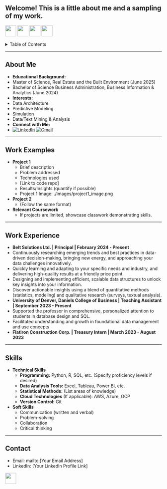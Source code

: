 <a name="readme-top"></a>

## Welcome! This is a little about me and a sampling of my work.

[<img src="https://user-images.githubusercontent.com/91146906/162140860-bfb69654-5603-49bd-a7a1-a836ab1c772c.svg" height="35"/>](#about-me)
[<img src="https://user-images.githubusercontent.com/91146906/152290724-72946642-3e58-4ba3-b5b8-b687628526b1.svg" height="35"/>](#work-examples)
[<img src="https://user-images.githubusercontent.com/91146906/162140921-207cd392-cfe5-40e6-a84e-0a16e19e405a.svg" height="35"/>](#work-experience)
[<img src="https://user-images.githubusercontent.com/91146906/162140965-cf707805-9abd-43f7-8314-4f96794c44dc.svg" height="35"/>](#skills)

<details>
<summary>Table of Contents</summary>
<ol>
<li><a href="#about-me">About Me</a></li>
<li><a href="#work-examples">Work Examples</a></li>
<li><a href="#work-experience">Work Experience</a></li>
<li><a href="#skills">Skills</a></li>
<li><a href="#contact">Contact</a></li>
</ol>
</details>

<a name="about-me"></a>
<hr>

## About Me

* **Educational Background:**
* Master of Science, Real Estate and the Built Environment (June 2025)
* Bachelor of Science Business Administration, Business Information & Analytics (June 2024)
* **Interests:**
* Data Architecture
* Predictive Modeling
* Simulation
* Data/Text Mining & Analysis
* **Connect with Me:**
* [![LinkedIn][linkedin-shield]][linkedin-url] [![Gmail][gmail-shield]][gmail-url]

<a name="work-examples"></a>
<hr>

## Work Examples

* **Project 1**
    * Brief description 
    * Problem addressed
    * Technologies used
    * [Link to code repo] 
    * Results/Insights (quantify if possible)
    * Project 1 Image: ./images/project1_image.png  
* **Project 2** 
    * (Follow the same format)
* **Relevant Coursework**
    * If projects are limited, showcase classwork demonstrating skills. 

<a name="work-experience"></a>
<hr>

## Work Experience

* **Belt Solutions Ltd. | Principal | February 2024 - Present**
* Continuously researching emerging trends and best practices in data-driven decision-making, bringing new energy, and approaching your data challenges innovatively.
* Quickly learning and adapting to your specific needs and industry, and delivering high-quality results at a friendly price point.
* Designing and implementing efficient, scalable data structures to unlock key insights into your information.
* Discover actionable insights using a blend of quantitative methods (statistics, modeling) and qualitative research (surveys, textual analysis).
* **University of Denver, Daniels College of Business | Teaching Assistant | September 2023 - Present**
* Supported the professor in comprehensive, personalized attention to students in database design and SQL.
* Facilitated understanding and growth in foundational data management and use concepts
* **Flatiron Construction Corp. | Treasury Intern | March 2023 - August 2023**



<a name="skills"></a>
<hr>

## Skills

* **Technical Skills**
    * **Programming:** Python, R, SQL, etc. (Specify proficiency levels if desired)
    * **Data Analysis Tools:** Excel, Tableau, Power BI, etc.
    * **Statistical Methods:** (List areas of knowledge)
    * **Cloud Technologies** (If applicable): AWS, Azure, GCP
    * **Version Control:** Git
* **Soft Skills**
    * Communication (written and verbal)
    * Problem-solving
    * Collaboration
    * Critical thinking

<a name="contact"></a> 
<hr> 

## Contact

* Email: mailto:[Your Email Address]
* LinkedIn: [Your LinkedIn Profile Link] 

[<img src="https://user-images.githubusercontent.com/91146906/152072378-b0168a2d-e85c-47c6-a272-fcfb3f6a44ae.svg" height="35"/>](#readme-top) 

[linkedin-shield]: https://img.shields.io/badge/LinkedIn-0077B5?style=for-the-badge&logo=linkedin&logoColor=white
[linkedin-url]: https://linkedin.com/in/aidenbelt
[gmail-shield]: https://img.shields.io/badge/Gmail-D14836?style=for-the-badge&logo=gmail&logoColor=white
[gmail-url]: mailto:aidenlevin@gmail.com
